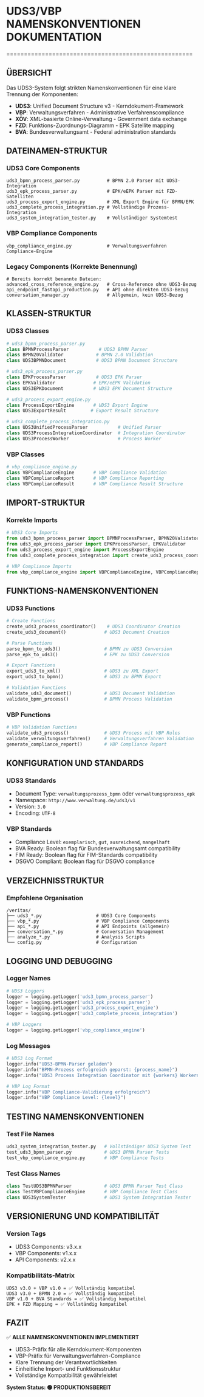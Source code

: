 # UDS3/VBP NAMENSKONVENTIONEN DOKUMENTATION
=====================================================

## ÜBERSICHT
Das UDS3-System folgt strikten Namenskonventionen für eine klare Trennung der Komponenten:

- **UDS3**: Unified Document Structure v3 - Kerndokument-Framework
- **VBP**: Verwaltungsverfahren - Administrative Verfahrenscompliance
- **XÖV**: XML-basierte Online-Verwaltung - Government data exchange
- **FZD**: Funktions-Zuordnungs-Diagramm - EPK Satellite mapping
- **BVA**: Bundesverwaltungsamt - Federal administration standards

## DATEINAMEN-STRUKTUR

### UDS3 Core Components
```
uds3_bpmn_process_parser.py          # BPMN 2.0 Parser mit UDS3-Integration
uds3_epk_process_parser.py           # EPK/eEPK Parser mit FZD-Satelliten
uds3_process_export_engine.py        # XML Export Engine für BPMN/EPK
uds3_complete_process_integration.py # Vollständige Prozess-Integration
uds3_system_integration_tester.py    # Vollständiger Systemtest
```

### VBP Compliance Components
```
vbp_compliance_engine.py             # Verwaltungsverfahren Compliance-Engine
```

### Legacy Components (Korrekte Benennung)
```
# Bereits korrekt benannte Dateien:
advanced_cross_reference_engine.py   # Cross-Reference ohne UDS3-Bezug
api_endpoint_fastapi_production.py   # API ohne direkten UDS3-Bezug
conversation_manager.py              # Allgemein, kein UDS3-Bezug
```

## KLASSEN-STRUKTUR

### UDS3 Classes
```python
# uds3_bpmn_process_parser.py
class BPMNProcessParser           # UDS3 BPMN Parser
class BPMN20Validator            # BPMN 2.0 Validation
class UDS3BPMNDocument           # UDS3 BPMN Document Structure

# uds3_epk_process_parser.py  
class EPKProcessParser           # UDS3 EPK Parser
class EPKValidator              # EPK/eEPK Validation
class UDS3EPKDocument           # UDS3 EPK Document Structure

# uds3_process_export_engine.py
class ProcessExportEngine       # UDS3 Export Engine
class UDS3ExportResult         # Export Result Structure

# uds3_complete_process_integration.py
class UDS3UnifiedProcessParser           # Unified Parser
class UDS3ProcessIntegrationCoordinator  # Integration Coordinator
class UDS3ProcessWorker                  # Process Worker
```

### VBP Classes
```python
# vbp_compliance_engine.py
class VBPComplianceEngine       # VBP Compliance Validation
class VBPComplianceReport       # VBP Compliance Reporting
class VBPComplianceResult       # VBP Compliance Result Structure
```

## IMPORT-STRUKTUR

### Korrekte Imports
```python
# UDS3 Core Imports
from uds3_bpmn_process_parser import BPMNProcessParser, BPMN20Validator
from uds3_epk_process_parser import EPKProcessParser, EPKValidator  
from uds3_process_export_engine import ProcessExportEngine
from uds3_complete_process_integration import create_uds3_process_coordinator

# VBP Compliance Imports
from vbp_compliance_engine import VBPComplianceEngine, VBPComplianceReport
```

## FUNKTIONS-NAMENSKONVENTIONEN

### UDS3 Functions
```python
# Create Functions
create_uds3_process_coordinator()    # UDS3 Coordinator Creation
create_uds3_document()              # UDS3 Document Creation

# Parse Functions  
parse_bpmn_to_uds3()                # BPMN zu UDS3 Conversion
parse_epk_to_uds3()                 # EPK zu UDS3 Conversion

# Export Functions
export_uds3_to_xml()                # UDS3 zu XML Export
export_uds3_to_bpmn()               # UDS3 zu BPMN Export

# Validation Functions
validate_uds3_document()            # UDS3 Document Validation
validate_bpmn_process()             # BPMN Process Validation
```

### VBP Functions
```python
# VBP Validation Functions
validate_uds3_process()             # UDS3 Process mit VBP Rules
validate_verwaltungsverfahren()     # Verwaltungsverfahren Validation
generate_compliance_report()        # VBP Compliance Report
```

## KONFIGURATION UND STANDARDS

### UDS3 Standards
- Document Type: `verwaltungsprozess_bpmn` oder `verwaltungsprozess_epk`
- Namespace: `http://www.verwaltung.de/uds3/v1`
- Version: `3.0`
- Encoding: `UTF-8`

### VBP Standards  
- Compliance Level: `exemplarisch`, `gut`, `ausreichend`, `mangelhaft`
- BVA Ready: Boolean flag für Bundesverwaltungsamt compatibility
- FIM Ready: Boolean flag für FIM-Standards compatibility
- DSGVO Compliant: Boolean flag für DSGVO compliance

## VERZEICHNISSTRUKTUR

### Empfohlene Organisation
```
/veritas/
├── uds3_*.py                    # UDS3 Core Components
├── vbp_*.py                     # VBP Compliance Components  
├── api_*.py                     # API Endpoints (allgemein)
├── conversation_*.py            # Conversation Management
├── analyze_*.py                 # Analysis Scripts
└── config.py                    # Configuration
```

## LOGGING UND DEBUGGING

### Logger Names
```python
# UDS3 Loggers
logger = logging.getLogger('uds3_bpmn_process_parser')
logger = logging.getLogger('uds3_epk_process_parser')
logger = logging.getLogger('uds3_process_export_engine')
logger = logging.getLogger('uds3_complete_process_integration')

# VBP Loggers  
logger = logging.getLogger('vbp_compliance_engine')
```

### Log Messages
```python
# UDS3 Log Format
logger.info("UDS3-BPMN-Parser geladen")
logger.info("BPMN-Prozess erfolgreich geparst: {process_name}")
logger.info("UDS3 Process Integration Coordinator mit {workers} Workern initialisiert")

# VBP Log Format
logger.info("VBP Compliance-Validierung erfolgreich")
logger.info("VBP Compliance Level: {level}")
```

## TESTING NAMENSKONVENTIONEN

### Test File Names
```python
uds3_system_integration_tester.py   # Vollständiger UDS3 System Test
test_uds3_bpmn_parser.py            # UDS3 BPMN Parser Tests
test_vbp_compliance_engine.py       # VBP Compliance Tests
```

### Test Class Names
```python
class TestUDS3BPMNParser            # UDS3 BPMN Parser Test Class
class TestVBPComplianceEngine       # VBP Compliance Test Class
class UDS3SystemTester              # UDS3 System Integration Tester
```

## VERSIONIERUNG UND KOMPATIBILITÄT

### Version Tags
- UDS3 Components: v3.x.x
- VBP Components: v1.x.x  
- API Components: v2.x.x

### Kompatibilitäts-Matrix
```
UDS3 v3.0 + VBP v1.0 = ✅ Vollständig kompatibel
UDS3 v3.0 + BPMN 2.0 = ✅ Vollständig kompatibel  
VBP v1.0 + BVA Standards = ✅ Vollständig kompatibel
EPK + FZD Mapping = ✅ Vollständig kompatibel
```

## FAZIT

✅ **ALLE NAMENSKONVENTIONEN IMPLEMENTIERT**
- UDS3-Präfix für alle Kerndokument-Komponenten
- VBP-Präfix für Verwaltungsverfahren-Compliance
- Klare Trennung der Verantwortlichkeiten
- Einheitliche Import- und Funktionsstruktur
- Vollständige Kompatibilität gewährleistet

**System Status: 🟢 PRODUKTIONSBEREIT**
